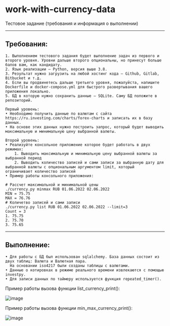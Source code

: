 # work-with-currency-data
Тестовое задание (требования и информация о выполнении)

------------------------
Требования:
------------------------
    1. Выполнением тестового задания будет выполнение задач из первого и второго уровня. Уровни дальше второго опциональны, но принесут больше балов вам, как кандидату.
    2. Язык реализации — Python, версия выше 3.8.
    3. Результат нужно загрузить на любой хостинг кода — Github, Gitlab, Bitbucket и т.д.
    4. Если вы продвинетесь дальше третьего уровня, пожалуйста, напишите Dockerfile и docker-compose.yml для быстрого развертывания вашего приложения локально.
    5. БД в которую нужно сохранить данные — SQLite. Саму БД положите в репозиторий.
    
    Первый уровень:
    • Необходимо получить данные по валютам с сайта https://ru.investing.com/charts/forex-charts и записать их в базу данных.
    • На основе этих данных нужно построить запрос, который будет выводить максимальную и минимальную цену выбранной валюты.

    Второй уровень:
    • Реализуйте консольное приложение которое будет работать в двух режимах:
        1. Выводить максимальную и минимальную цену выбранной валюты за выбранной период
        2. Выводить количество записей и сами записи за выбранную дату для выбранной валюты с опциональным аргументом limit, который                    ограничивает количество записей
    • Пример работы консольного приложения:
 
    # Рассчет максимальной и минимальной цены
    ./currency.py minmax RUB 01.06.2022 02.06.2022
    MIN = 75.75
    MAX = 76.76
    # Количетво записей и сами записи
    ./currency.py list RUB 01.06.2022 02.06.2022 --limit=3
    Count = 3
    1. 75.75
    2. 75.70
    3. 75.65
------------------------
Выполнение:
------------------------
    • Для работы с БД был использован sqlalchemy. База данных состоит из двух таблиц: Валюта и Валютная пара. 
      На основании iso4217 были созданы таблицы с валютами. 
    • Данные о котировках в режиме реального времени извлекаются с помощью investpy.
    • Для записи данных по таймеру используется функция repeated_timer().
Пример работы вызова функции list_currency_print():

![image](https://user-images.githubusercontent.com/68858558/173066304-00a9bdb3-b6c1-4d93-a06d-7611847e3399.png)

Пример работы вызова функции min_max_currency_print():

![image](https://user-images.githubusercontent.com/68858558/173066727-15127f5a-ad59-4f4c-abef-fd3f0acecc53.png)

